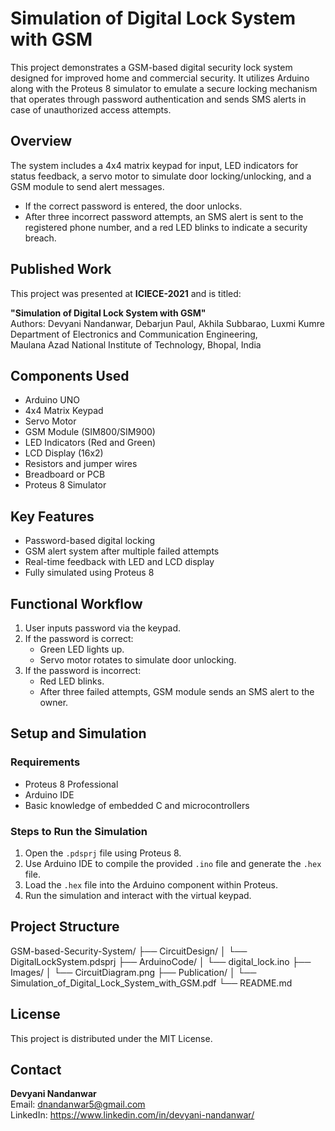 # Simulation of Digital Lock System with GSM

This project demonstrates a GSM-based digital security lock system designed for improved home and commercial security. It utilizes Arduino along with the Proteus 8 simulator to emulate a secure locking mechanism that operates through password authentication and sends SMS alerts in case of unauthorized access attempts.

## Overview

The system includes a 4x4 matrix keypad for input, LED indicators for status feedback, a servo motor to simulate door locking/unlocking, and a GSM module to send alert messages.

- If the correct password is entered, the door unlocks.
- After three incorrect password attempts, an SMS alert is sent to the registered phone number, and a red LED blinks to indicate a security breach.

## Published Work

This project was presented at **ICIECE-2021** and is titled:

**"Simulation of Digital Lock System with GSM"**  
Authors: Devyani Nandanwar, Debarjun Paul, Akhila Subbarao, Luxmi Kumre  
Department of Electronics and Communication Engineering,  
Maulana Azad National Institute of Technology, Bhopal, India

## Components Used

- Arduino UNO  
- 4x4 Matrix Keypad  
- Servo Motor  
- GSM Module (SIM800/SIM900)  
- LED Indicators (Red and Green)  
- LCD Display (16x2)  
- Resistors and jumper wires  
- Breadboard or PCB  
- Proteus 8 Simulator

## Key Features

- Password-based digital locking  
- GSM alert system after multiple failed attempts  
- Real-time feedback with LED and LCD display  
- Fully simulated using Proteus 8

## Functional Workflow

1. User inputs password via the keypad.
2. If the password is correct:
   - Green LED lights up.
   - Servo motor rotates to simulate door unlocking.
3. If the password is incorrect:
   - Red LED blinks.
   - After three failed attempts, GSM module sends an SMS alert to the owner.

## Setup and Simulation

### Requirements

- Proteus 8 Professional  
- Arduino IDE  
- Basic knowledge of embedded C and microcontrollers

### Steps to Run the Simulation

1. Open the `.pdsprj` file using Proteus 8.
2. Use Arduino IDE to compile the provided `.ino` file and generate the `.hex` file.
3. Load the `.hex` file into the Arduino component within Proteus.
4. Run the simulation and interact with the virtual keypad.

## Project Structure
GSM-based-Security-System/ ├── CircuitDesign/ │ └── DigitalLockSystem.pdsprj ├── ArduinoCode/ │ └── digital_lock.ino ├── Images/ │ └── CircuitDiagram.png ├── Publication/ │ └── Simulation_of_Digital_Lock_System_with_GSM.pdf └── README.md


## License

This project is distributed under the MIT License.

## Contact

**Devyani Nandanwar**  
Email: dnandanwar5@gmail.com  
LinkedIn: https://www.linkedin.com/in/devyani-nandanwar/

